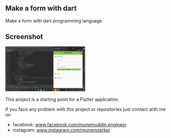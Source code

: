 ## Make a form with dart

Make a form with dart programming language.

## Screenshot
<img src="./createform.png" width="250">

This project is a starting point for a Flutter application.


If you face any problem with this project or repositories just contact with me on 
- facebook: www.facebook.com/munemuddin.engineer
- instagram: www.instagram.com/munemsarker
